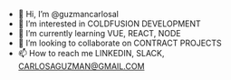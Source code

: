 - 👋 Hi, I’m @guzmancarlosal
- 👀 I’m interested in COLDFUSION DEVELOPMENT
- 🌱 I’m currently learning VUE, REACT, NODE
- 💞️ I’m looking to collaborate on CONTRACT PROJECTS
- 📫 How to reach me LINKEDIN, SLACK, CARLOSAGUZMAN@GMAIL.COM

<!---
guzmancarlosal/guzmancarlosal is a ✨ special ✨ repository because its `README.md` (this file) appears on your GitHub profile.
You can click the Preview link to take a look at your changes.
--->
